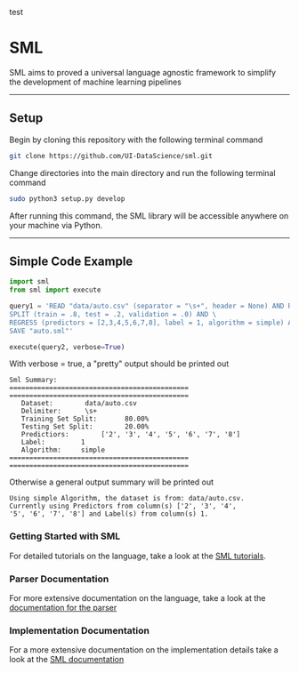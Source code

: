 test
# SML
SML aims to proved a universal language agnostic framework to simplify the development of machine learning pipelines

____

## Setup
Begin by cloning this repository with the following terminal command

```bash
git clone https://github.com/UI-DataScience/sml.git
```
Change directories into the main directory and run the following terminal command

```bash
sudo python3 setup.py develop
```
After running this command, the SML library will be accessible anywhere on your machine via Python.

____

## Simple Code Example

```python
import sml
from sml import execute

query1 = 'READ "data/auto.csv" (separator = "\s+", header = None) AND REPLACE ("?", "mode") AND \
SPLIT (train = .8, test = .2, validation = .0) AND \
REGRESS (predictors = [2,3,4,5,6,7,8], label = 1, algorithm = simple) AND \
SAVE "auto.sml"'

execute(query2, verbose=True)

```

With verbose = true, a "pretty" output should be printed out

```
Sml Summary:
=============================================
=============================================
   Dataset:        data/auto.csv
   Delimiter:      \s+
   Training Set Split:       80.00%
   Testing Set Split:        20.00%
   Predictiors:        ['2', '3', '4', '5', '6', '7', '8']
   Label:         1
   Algorithm:     simple
=============================================
=============================================
```

Otherwise a general output summary will be printed out
```
Using simple Algorithm, the dataset is from: data/auto.csv.
Currently using Predictors from column(s) ['2', '3', '4',
'5', '6', '7', '8'] and Label(s) from column(s) 1.
```

### Getting Started with SML
For detailed tutorials on the language, take a look at the [SML tutorials](https://github.com/UI-DataScience/sml/blob/master/dataflows/README.md).

### Parser Documentation
For more extensive documentation on the language, take a look at the [documentation for the parser](https://github.com/UI-DataScience/sml/tree/master/sml/parser)

### Implementation Documentation
For a more extensive documentation on the implementation details take a look at the [SML documentation](https://github.com/UI-DataScience/sml/tree/master/sml)

